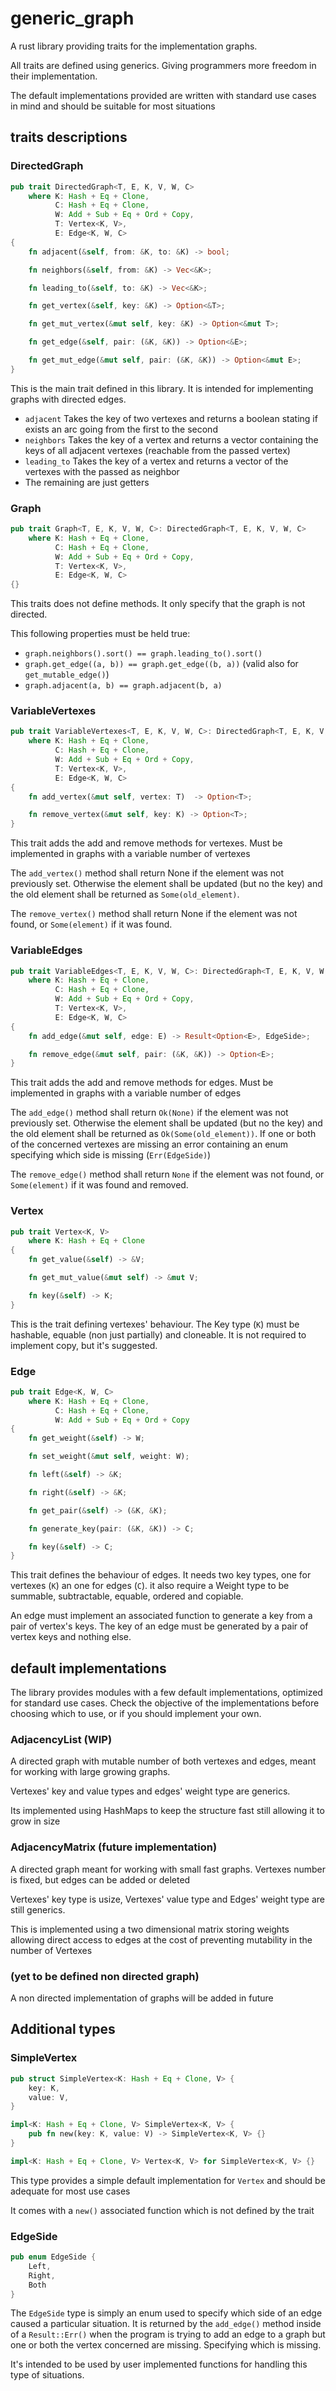 # generic_graph

A rust library providing traits for the implementation graphs.

All traits are defined using generics. Giving programmers more freedom in their implementation.

The default implementations provided are written with standard use cases in mind and should be suitable for most situations

## traits descriptions

### DirectedGraph

```rust
pub trait DirectedGraph<T, E, K, V, W, C>
    where K: Hash + Eq + Clone,
          C: Hash + Eq + Clone,
          W: Add + Sub + Eq + Ord + Copy,
          T: Vertex<K, V>,
          E: Edge<K, W, C>
{
    fn adjacent(&self, from: &K, to: &K) -> bool;

    fn neighbors(&self, from: &K) -> Vec<&K>;

    fn leading_to(&self, to: &K) -> Vec<&K>;

    fn get_vertex(&self, key: &K) -> Option<&T>;

    fn get_mut_vertex(&mut self, key: &K) -> Option<&mut T>;

    fn get_edge(&self, pair: (&K, &K)) -> Option<&E>;

    fn get_mut_edge(&mut self, pair: (&K, &K)) -> Option<&mut E>;
}
```

This is the main trait defined in this library. It is intended for implementing graphs with directed edges. 

* `adjacent` Takes the key of two vertexes and returns a boolean stating if exists an arc going from the first to the second
* `neighbors` Takes the key of a vertex and returns a vector containing the keys of all adjacent vertexes (reachable from the passed vertex)
* `leading_to` Takes the key of a vertex and returns a vector of the vertexes with the passed as neighbor
* The remaining are just getters

### Graph

```rust
pub trait Graph<T, E, K, V, W, C>: DirectedGraph<T, E, K, V, W, C>
    where K: Hash + Eq + Clone,
          C: Hash + Eq + Clone,
          W: Add + Sub + Eq + Ord + Copy,
          T: Vertex<K, V>,
          E: Edge<K, W, C>
{}
```

This traits does not define methods. It only specify that the graph is not directed.

This following properties must be held true:

* `graph.neighbors().sort() == graph.leading_to().sort()`
* `graph.get_edge((a, b)) == graph.get_edge((b, a))` (valid also for `get_mutable_edge()`)
* `graph.adjacent(a, b) == graph.adjacent(b, a)`

### VariableVertexes

```rust
pub trait VariableVertexes<T, E, K, V, W, C>: DirectedGraph<T, E, K, V, W, C>
    where K: Hash + Eq + Clone,
          C: Hash + Eq + Clone,
          W: Add + Sub + Eq + Ord + Copy,
          T: Vertex<K, V>,
          E: Edge<K, W, C>
{
    fn add_vertex(&mut self, vertex: T)  -> Option<T>;

    fn remove_vertex(&mut self, key: K) -> Option<T>;
}
```

This trait adds the add and remove methods for vertexes. Must be implemented in graphs with a variable number of vertexes

The `add_vertex()` method shall return None if the element was not previously set. Otherwise the element shall be updated (but no the key) 
and the old element shall be returned as `Some(old_element)`. 

The `remove_vertex()` method shall return None if the element was not found, or `Some(element)` if it was found.

### VariableEdges

```rust
pub trait VariableEdges<T, E, K, V, W, C>: DirectedGraph<T, E, K, V, W, C>
    where K: Hash + Eq + Clone,
          C: Hash + Eq + Clone,
          W: Add + Sub + Eq + Ord + Copy,
          T: Vertex<K, V>,
          E: Edge<K, W, C>
{
    fn add_edge(&mut self, edge: E) -> Result<Option<E>, EdgeSide>;

    fn remove_edge(&mut self, pair: (&K, &K)) -> Option<E>;
}

```

This trait adds the add and remove methods for edges. Must be implemented in graphs with a variable number of edges

The `add_edge()` method shall return `Ok(None)` if the element was not previously set. Otherwise the element shall be updated (but no the key) 
and the old element shall be returned as `Ok(Some(old_element))`. If one or both of the concerned vertexes are missing an error
containing an enum specifying which side is missing (`Err(EdgeSide)`)

The `remove_edge()` method shall return `None` if the element was not found, or `Some(element)` if it was found and removed.

### Vertex

```rust
pub trait Vertex<K, V>
    where K: Hash + Eq + Clone
{
    fn get_value(&self) -> &V;

    fn get_mut_value(&mut self) -> &mut V;

    fn key(&self) -> K;
}
```

This is the trait defining vertexes' behaviour. The Key type (`K`) must be hashable, equable (non just partially) and cloneable.
It is not required to implement copy, but it's suggested.

### Edge

```rust
pub trait Edge<K, W, C>
    where K: Hash + Eq + Clone,
          C: Hash + Eq + Clone,
          W: Add + Sub + Eq + Ord + Copy
{
    fn get_weight(&self) -> W;

    fn set_weight(&mut self, weight: W);

    fn left(&self) -> &K;

    fn right(&self) -> &K;

    fn get_pair(&self) -> (&K, &K);

    fn generate_key(pair: (&K, &K)) -> C;

    fn key(&self) -> C;
}
```

This trait defines the behaviour of edges. It needs two key types, one for vertexes (`K`) an one for edges (`C`). 
it also require a Weight type to be summable, subtractable, equable, ordered and copiable.

An edge must implement an associated function to generate a key from a pair of vertex's keys. 
The key of an edge must be generated by a pair of vertex keys and nothing else.

## default implementations

The library provides modules with a few default implementations, optimized for standard use cases. 
Check the objective of the implementations before choosing which to use, or if you should implement your own.

### AdjacencyList (WIP)

A directed graph with mutable number of both vertexes and edges, meant for working with large growing graphs.

Vertexes' key and value types and edges' weight type are generics.

Its implemented using HashMaps to keep the structure fast still allowing it to grow in size

### AdjacencyMatrix (future implementation)

A directed graph meant for working with small fast graphs. Vertexes number is fixed, but edges can be added or deleted

Vertexes' key type is usize, Vertexes' value type and Edges' weight type are still generics.

This is implemented using a two dimensional matrix storing weights allowing direct access to edges 
at the cost of preventing mutability in the number of Vertexes

### (yet to be defined non directed graph)

A non directed implementation of graphs will be added in future

## Additional types

### SimpleVertex

```rust
pub struct SimpleVertex<K: Hash + Eq + Clone, V> {
    key: K,
    value: V,
}

impl<K: Hash + Eq + Clone, V> SimpleVertex<K, V> {
    pub fn new(key: K, value: V) -> SimpleVertex<K, V> {}
}

impl<K: Hash + Eq + Clone, V> Vertex<K, V> for SimpleVertex<K, V> {}
```

This type provides a simple default implementation for `Vertex` and should be adequate for most use cases

It comes with a `new()` associated function which is not defined by the trait

### EdgeSide

```rust
pub enum EdgeSide {
    Left,
    Right,
    Both
}
```

The `EdgeSide` type is simply an enum used to specify which side of an edge caused a particular situation. It is 
returned by the `add_edge()` method inside of a `Result::Err()` when the program is trying to add an edge to a graph but
one or both the vertex concerned are missing. Specifying which is missing.

It's intended to be used by user implemented functions for handling this type of situations. 